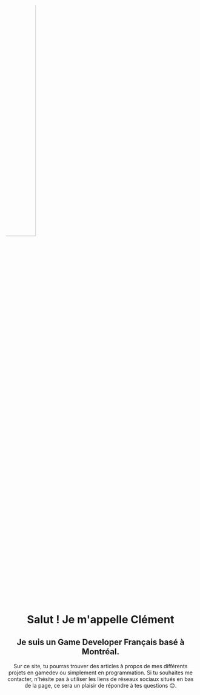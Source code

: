 ---
---


<div class="container" style="flex-direction:row; flex-wrap:wrap; justify-content:flex-center" display="flex">
	<img class="item" style="border-radius:50%; width:40%" src="https://avatars.githubusercontent.com/u/35767293" />
</div>

</br>

<h1 style="text-align: center"> Salut ! Je m'appelle Clément</h1>
<h2 style="text-align: center"> Je suis un Game Developer Français basé à Montréal.</h2>

<center>
Sur ce site, tu pourras trouver des articles à propos de mes différents projets en gamedev ou simplement en programmation. Si tu souhaites me contacter, n'hésite pas à utiliser les liens de réseaux sociaux situés en bas de la page, ce sera un plaisir de répondre à tes questions 😊.
</center>

<!-- // Hidden because a bit outdated and no need to showcase this

## Mes Compétences:

- ### [Unity 2019+ Professionnel](/fr/tags/unity/)
  - [Devkit Nintendo Switch (Programmation, Debugging, Profiling, Deployment...)](/tags/switch/)
  - Scripting C#
  - Packages Unity Modernes (Input System, Universal Render Pipeline...)
  - Extensions UnityEditor (Custom editor avec Handles, EditorWindows...)
  - Optimisation (Memoire, Shaders, Orienté GPU)

- ### [Unreal Engine 4 Professionnel](/fr/tags/unreal/)
  - Blueprint et Scripting C++
  - Programmation de shaders
  - Programmation IA
  - Création d'outils (Editor)

- ### Plus Globalement
  - [Devkit Nintendo Switch](/fr/tags/switch/)
  - [Plateformes VR (Oculus Rift, Quest)](/fr/tags/vr/)
  - [Plateformes Mobile](/fr/tags/mobile)

- ### Mais aussi
  - [Programmation C / C++](/fr/tags/c++/)
  - [Developpement Outils](/fr/tags/tools/)
  - [Developpement Moteur](/fr/tags/engine/)
  - OpenGL
  - SDL2
  - SFML
  - Qt

-->
